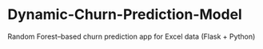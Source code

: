# Dynamic-Churn-Prediction-Model
Random Forest–based churn prediction app for Excel data (Flask + Python)
